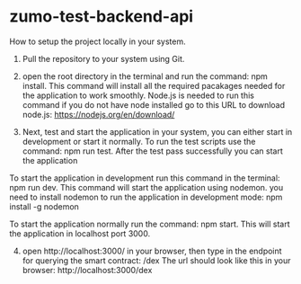 # zumo-test-backend-api

How to setup the project locally in your system.

1. Pull the repository to your system using Git.

2. open the root directory in the terminal and run the command: npm install.
This command will install all the required pacakages needed for the application to work smoothly.
Node.js is needed to run this command if you do not have node installed go to this URL to download node.js: https://nodejs.org/en/download/

3. Next, test and start the application in your system, you can either start in development or start it normally.
To run the test scripts use the command: npm run test.
After the test pass successfully you can start the application

To start the application in development run this command in the terminal: npm run dev.
This command will start the application using nodemon. you need to install nodemon to run the application in development mode: npm install -g nodemon

To start the application normally run the command: npm start.
This will start the application in localhost port 3000.

4. open http://localhost:3000/ in your browser, then type in the endpoint for querying the smart contract: /dex
The url should look like this in your browser: http://localhost:3000/dex
